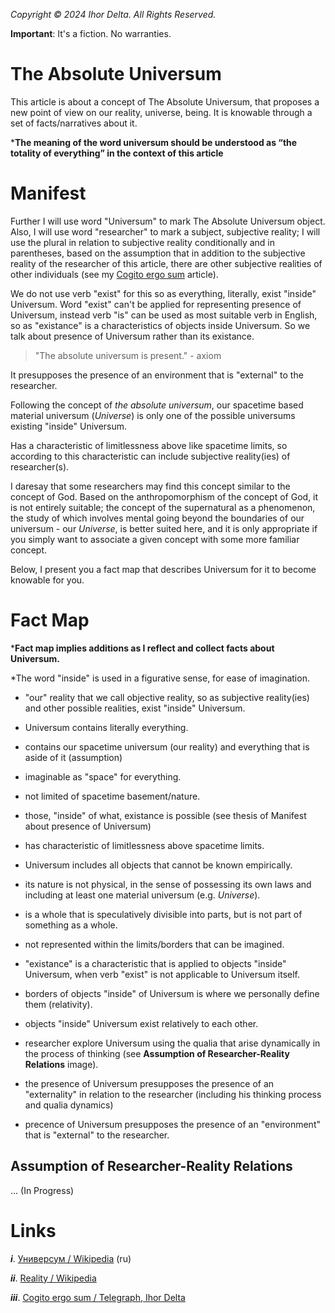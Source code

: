 _Copyright © 2024 Ihor Delta. All Rights Reserved._

**Important**: It's a fiction. No warranties. 

# The Absolute Universum

This article is about a concept of The Absolute Universum, that proposes a new point of view on our reality, universe, being. It is knowable through a set of facts/narratives about it.

***The meaning of the word universum should be understood as “the totality of everything” in the context of this article**

# Manifest

Further I will use word "Universum" to mark The Absolute Universum object. Also, I will use word "researcher" to mark a subject, subjective reality; I will use the plural in relation to subjective reality conditionally and in parentheses, based on the assumption that in addition to the subjective reality of the researcher of this article, there are other subjective realities of other individuals (see my [Cogito ergo sum](https://telegra.ph/Cogito-ergo-sum-05-17) article).

We do not use verb "exist" for this so as everything, literally, exist "inside" Universum. Word "exist" can't be applied for representing presence of Universum, instead verb "is" can be used as most suitable verb in English, so as "existance" is a characteristics of objects inside Universum. So we talk about presence of Universum rather than its existance.

> "The absolute universum is present." - axiom

It presupposes the presence of an environment that is "external" to the researcher.

Following the concept of _the absolute universum_, our spacetime based material universum (_Universe_) is only one of the possible universums existing "inside" Universum.

Has a characteristic of limitlessness above like spacetime limits, so according to this characteristic can include subjective reality(ies) of researcher(s).

I daresay that some researchers may find this concept similar to the concept of God.  Based on the anthropomorphism of the concept of God, it is not entirely suitable; the concept of the supernatural as a phenomenon, the study of which involves mental going beyond the boundaries of our universum - our _Universe_, is better suited here, and it is only appropriate if you simply want to associate a given concept with some more familiar concept.

Below, I present you a fact map that describes Universum for it to become knowable for you. 

# Fact Map

***Fact map implies additions as I reflect and collect facts about Universum.**

*The word "inside" is used in a figurative sense, for ease of imagination.

- "our" reality that we call objective reality, so as subjective reality(ies) and other possible realities, exist "inside" Universum. 

- Universum contains literally everything.

- contains our spacetime universum (our reality) and everything that is aside of it (assumption)

- imaginable as "space" for everything. 

- not limited of spacetime basement/nature. 

- those, "inside" of what, existance is possible (see thesis of Manifest about presence of Universum)

- has characteristic of limitlessness above spacetime limits. 

- Universum includes all objects that cannot be known empirically. 

- its nature is not physical, in the sense of possessing its own laws and including at least one material universum (e.g. _Universe_). 

- is a whole that is speculatively divisible into parts, but is not part of something as a whole. 

- not represented within the limits/borders that can be imagined.

- "existance" is a characteristic that is applied to objects "inside" Universum, when verb "exist" is not applicable to Universum itself.

- borders of objects "inside" of Universum is where we personally define them (relativity). 

- objects "inside" Universum exist relatively to each other.

- researcher explore Universum using the qualia that arise dynamically in the process of thinking (see **Assumption of Researcher-Reality Relations** image).

- the presence of Universum presupposes the presence of an "externality" in relation to the researcher (including his thinking process and qualia dynamics)

- precence of Universum presupposes the presence of an "environment" that is "external" to the researcher.

## Assumption of Researcher-Reality Relations

... (In Progress)

# Links
**_i_**. [Универсум / Wikipedia](https://ru.m.wikipedia.org/wiki/%D0%A3%D0%BD%D0%B8%D0%B2%D0%B5%D1%80%D1%81%D1%83%D0%BC) (ru)

**_ii_**. [Reality / Wikipedia](https://en.m.wikipedia.org/wiki/Reality)

**_iii_**. [Cogito ergo sum / Telegraph, Ihor Delta](https://telegra.ph/Cogito-ergo-sum-05-17)
